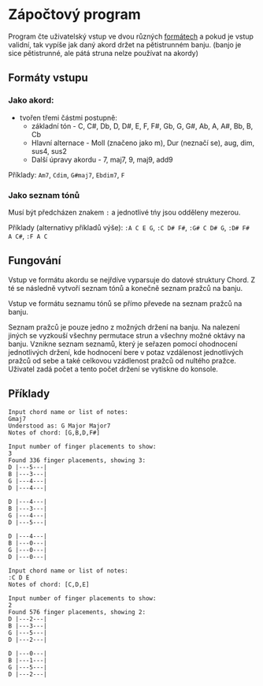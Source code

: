 # Zápočtový program

Program čte uživatelský vstup ve dvou různých [formátech](#formáty-vstupu) a pokud je
vstup validní, tak vypíše jak daný akord držet na pětistrunném banju. (banjo je sice pětistrunné, ale pátá struna nelze používat na akordy)

## Formáty vstupu

### Jako akord:
- tvořen třemi částmi postupně:
  - základní tón - C, C#, Db, D, D#, E, F, F#, Gb, G, G#, Ab, A, A#, Bb, B, Cb
  - Hlavní alternace - Moll (značeno jako m), Dur (neznačí se), aug, dim, sus4, sus2
  - Další úpravy akordu - 7, maj7, 9, maj9, add9

Příklady: `Am7`, `Cdim`, `G#maj7`, `Ebdim7`, `F`

### Jako seznam tónů

Musí být předcházen znakem `:` a jednotlivé tńy jsou odděleny mezerou.

Příklady (alternativy příkladů výše): `:A C E G`, `:C D# F#`, `:G# C D# G`, `:D# F# A C#`, `:F A C`

## Fungování

Vstup ve formátu akordu se nejřdíve vyparsuje do datové struktury Chord. Z té se následně
vytvoří seznam tónů a konečně seznam pražců na banju.

Vstup ve formátu seznamu tónů se přímo převede na seznam pražců na banju.

Seznam pražců je pouze jedno z možných držení na banju. Na nalezení jiných se vyzkouší všechny
permutace strun a všechny možné oktávy na banju. Vznikne seznam seznamů, který je seřazen pomocí
ohodnocení jednotlivých držení, kde hodnocení bere v potaz vzdálenost jednotlivých pražců od sebe a
také celkovou vzádlenost pražců od nultého pražce. Uživatel zadá počet a tento počet držení se vytiskne do konsole.

## Příklady

```
Input chord name or list of notes:
Gmaj7
Understood as: G Major Major7
Notes of chord: [G,B,D,F#]

Input number of finger placements to show:
3
Found 336 finger placements, showing 3:
D |---5---|
B |---3---|
G |---4---|
D |---4---|

D |---4---|
B |---3---|
G |---4---|
D |---5---|

D |---4---|
B |---0---|
G |---0---|
D |---0---|
```

```
Input chord name or list of notes:
:C D E
Notes of chord: [C,D,E]

Input number of finger placements to show:
2
Found 576 finger placements, showing 2:
D |---2---|
B |---3---|
G |---5---|
D |---2---|

D |---0---|
B |---1---|
G |---5---|
D |---2---|
```
